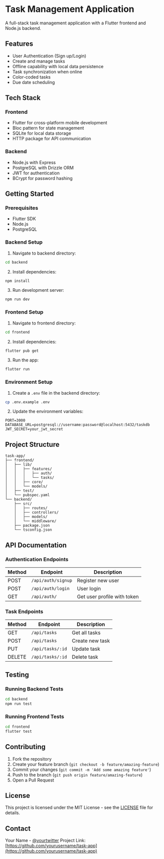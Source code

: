 
# Task Management Application

A full-stack task management application with a Flutter frontend and Node.js backend.

## Features

- User Authentication (Sign up/Login)
- Create and manage tasks
- Offline capability with local data persistence
- Task synchronization when online
- Color-coded tasks
- Due date scheduling

## Tech Stack

### Frontend
- Flutter for cross-platform mobile development
- Bloc pattern for state management
- SQLite for local data storage
- HTTP package for API communication

### Backend
- Node.js with Express
- PostgreSQL with Drizzle ORM
- JWT for authentication
- BCrypt for password hashing

## Getting Started

### Prerequisites
- Flutter SDK
- Node.js
- PostgreSQL

### Backend Setup
1. Navigate to backend directory:
```sh
cd backend
```

2. Install dependencies:
```sh
npm install
```

3. Run development server:
```sh
npm run dev
```

### Frontend Setup
1. Navigate to frontend directory:
```sh
cd frontend
```

2. Install dependencies:
```sh
flutter pub get
```

3. Run the app:
```sh
flutter run
```

### Environment Setup

1. Create a `.env` file in the backend directory:
```sh
cp .env.example .env
```

2. Update the environment variables:
```env
PORT=3000
DATABASE_URL=postgresql://username:password@localhost:5432/taskdb
JWT_SECRET=your_jwt_secret
```

## Project Structure

```
task-app/
├── frontend/
│   ├── lib/
│   │   ├── features/
│   │   │   ├── auth/
│   │   │   └── tasks/
│   │   ├── core/
│   │   └── models/
│   ├── test/
│   └── pubspec.yaml
└── backend/
    ├── src/
    │   ├── routes/
    │   ├── controllers/
    │   ├── models/
    │   └── middleware/
    ├── package.json
    └── tsconfig.json
```

## API Documentation

### Authentication Endpoints

| Method | Endpoint | Description |
|--------|----------|-------------|
| POST | `/api/auth/signup` | Register new user |
| POST | `/api/auth/login` | User login |
| GET | `/api/auth/` | Get user profile with token |

### Task Endpoints

| Method | Endpoint | Description |
|--------|----------|-------------|
| GET | `/api/tasks` | Get all tasks |
| POST | `/api/tasks` | Create new task |
| PUT | `/api/tasks/:id` | Update task |
| DELETE | `/api/tasks/:id` | Delete task |

## Testing

### Running Backend Tests
```sh
cd backend
npm run test
```

### Running Frontend Tests
```sh
cd frontend
flutter test
```

## Contributing

1. Fork the repository
2. Create your feature branch (`git checkout -b feature/amazing-feature`)
3. Commit your changes (`git commit -m 'Add some amazing feature'`)
4. Push to the branch (`git push origin feature/amazing-feature`)
5. Open a Pull Request

## License

This project is licensed under the MIT License - see the [LICENSE](LICENSE) file for details.

## Contact

Your Name - [@yourtwitter](https://twitter.com/yourtwitter)
Project Link: [https://github.com/yourusername/task-app](https://github.com/yourusername/task-app)